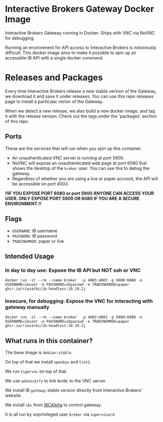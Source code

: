 # Interactive Brokers Gateway Docker Image

Interactive Brokers Gateway running in Docker. Ships with VNC via NoVNC for debugging. 

Running an environment for API access to Interactive Brokers is notoriously difficult. This docker image aims to make it possible to spin up an accessible IB API with a single docker command.

# Releases and Packages

Every time Interactive Brokers release a new stable version of the Gateway, we download it and save it under releases. You can use this repo releases page to install a particular verion of the Gateway. 

When we detect a new release, we also build a new docker image, and tag it with the release version. Check out the tags under the 'packages' section of this repo.

## Ports

These are the services that will run when you spin up this container.

- An unauthenticated VNC server is running at port 5900.
- NoVNC will expose an unauthenticated web page at port 6080 that shows the desktop of the `broker` user. You can use this to debug the gateway.
- Regardless of whether you are using a live or paper account, the API will be accessible on port 4003.

**!!IF YOU EXPOSE PORT 6080 or port 5900 ANYONE CAN ACCESS YOUR USER. ONLY EXPOSE PORT 5900 OR 6080 IF YOU ARE A SECURE ENVIRONMENT.!!**

## Flags

- `USERNAME`: IB username
- `PASSWORD`: IB password
- `TRADINGMODE`: paper or live


## Intended Usage

### In day to day use: Expose the IB API but NOT ssh or VNC

```
docker run -it --rm --name broker  -p 4003:4003 -p 6080:6080 -e USERNAME=ibuser -e PASSWORD=ibpasswd -e TRADINGMODE=paper ghcr.io/riazarbi/ib-headless:10.19.2j
```

### Insecure, for debugging: Expose the VNC  for interacting with gateway manually


```
docker run -it --rm --name broker  -p 4003:4003 -p 6080:6080 -e USERNAME=ibuser -e PASSWORD=ibpasswd -e TRADINGMODE=paper ghcr.io/riazarbi/ib-headless:10.19.2j
```

## What runs in this container?

The base image is `debian:stable`.

On top of that we install `openbox` and `tint2`. 

We run `tigervnc` on top of that.

We use `websockify` to link `NoVNC` to the VNC server.

We install IB `gateway` stable version directly from Interactive Brokers' website.

We install `ibc` from [IBCAlpha](https://github.com/IbcAlpha/IBC) to control gateway.

It is all run by unprivileged user `broker`  via `supervisord`. 
